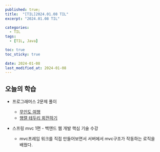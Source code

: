 ```yaml
---
published: true;
title:  "[TIL]2024.01.08 TIL"
excerpt: "2024.01.08 TIL"

categories:
  - TIL
tags:
  - [TIL, Java]

toc: true
toc_sticky: true
 
date: 2024-01-08
last_modified_at: 2024-01-08
---
```

## 오늘의 학습
- 프로그래머스 2문제 풀이
    - [무인도 여행](https://school.programmers.co.kr/learn/courses/30/lessons/154540)
    - [행렬 테두리 회전하기](https://school.programmers.co.kr/learn/courses/30/lessons/77485)

- 스프링 mvc 1편 - 백앤드 웹 개발 핵심 기술 수강
  - mvc프레임 워크를 직접 만들어보면서 서버에서 mvc구조가 작동하는 로직을 배웠다.
